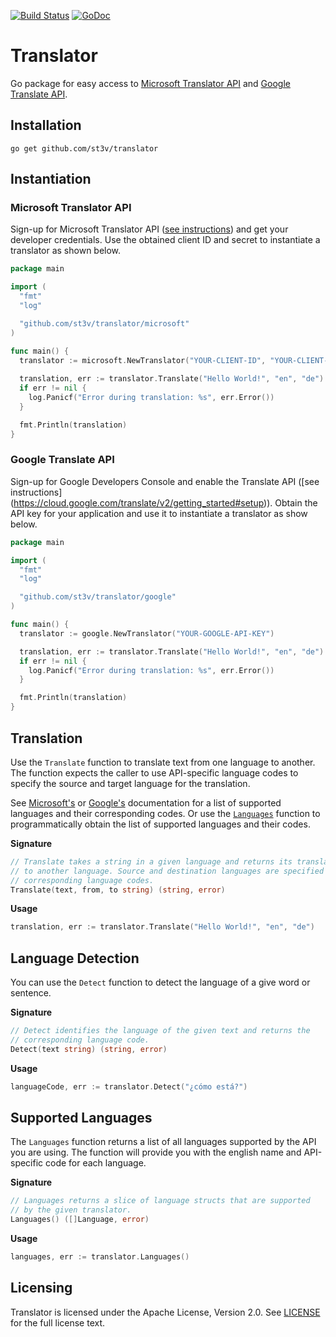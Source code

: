 [![Build Status](https://travis-ci.org/st3v/translator.svg?branch=master)](https://travis-ci.org/st3v/translator)
[![GoDoc](https://godoc.org/github.com/st3v/translator?status.png)](https://godoc.org/github.com/st3v/translator)

Translator
==========

Go package for easy access to 
[Microsoft Translator API](http://msdn.microsoft.com/en-us/library/ff512423.aspx) and 
[Google Translate API](https://cloud.google.com/translate/docs).

## Installation

```
go get github.com/st3v/translator
```

## Instantiation

### Microsoft Translator API

Sign-up for Microsoft Translator API ([see instructions](http://blogs.msdn.com/b/translation/p/gettingstarted1.aspx)) and get your developer credentials. 
Use the obtained client ID and secret to instantiate a translator as shown
below.

```go
package main

import (
  "fmt"
  "log"

  "github.com/st3v/translator/microsoft"
)

func main() {
  translator := microsoft.NewTranslator("YOUR-CLIENT-ID", "YOUR-CLIENT-SECRET")
    
  translation, err := translator.Translate("Hello World!", "en", "de")
  if err != nil {
    log.Panicf("Error during translation: %s", err.Error())
  }

  fmt.Println(translation)
}
```

### Google Translate API

Sign-up for Google Developers Console and enable the Translate API ([see instructions] (https://cloud.google.com/translate/v2/getting_started#setup)).
Obtain the API key for your application and use it to instantiate a translator
as show below.

```go
package main

import (
  "fmt"
  "log"

  "github.com/st3v/translator/google"
)

func main() {
  translator := google.NewTranslator("YOUR-GOOGLE-API-KEY")

  translation, err := translator.Translate("Hello World!", "en", "de")
  if err != nil {
    log.Panicf("Error during translation: %s", err.Error())
  }

  fmt.Println(translation)
}
```

## Translation

Use the `Translate` function to translate text from one language to another. The
function expects the caller to use API-specific language codes to specify the source
and target language for the translation. 

See [Microsoft's](https://msdn.microsoft.com/en-us/library/hh456380.aspx) or 
[Google's](https://cloud.google.com/translate/v2/using_rest#language-params)
documentation for a list of supported languages and their corresponding codes.
Or use the [`Languages`](#languages) function to programmatically obtain the list of 
supported languages and their codes.

**Signature**

```go
// Translate takes a string in a given language and returns its translation
// to another language. Source and destination languages are specified by their
// corresponding language codes.
Translate(text, from, to string) (string, error)
```

**Usage**

```go
translation, err := translator.Translate("Hello World!", "en", "de")
```

## Language Detection

You can use the `Detect` function to detect the language of a give word or sentence.

**Signature**

```go
// Detect identifies the language of the given text and returns the
// corresponding language code.
Detect(text string) (string, error)
```

**Usage**

```go
languageCode, err := translator.Detect("¿cómo está?")
```

## Supported Languages
<a name="languages"></a>

The `Languages` function returns a list of all languages supported 
by the API you are using. The function will provide you with the english 
name and API-specific code for each language.

**Signature**

```go
// Languages returns a slice of language structs that are supported
// by the given translator.
Languages() ([]Language, error)
```

**Usage**

```go
languages, err := translator.Languages()
```

## Licensing
Translator is licensed under the Apache License, Version 2.0. See
[LICENSE](https://github.com/st3v/translator/blob/master/LICENSE) for the full
license text.

